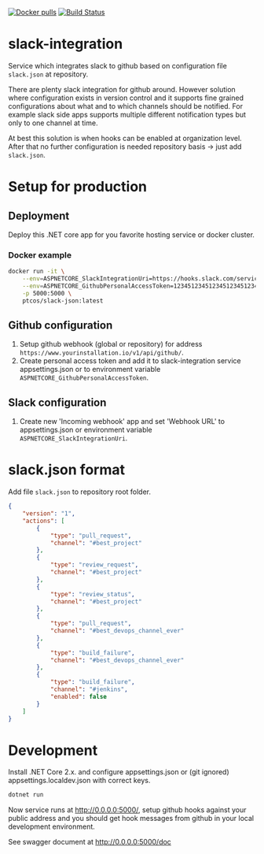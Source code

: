 [![Docker pulls](https://img.shields.io/docker/pulls/ptcos/slack-json.svg)](https://hub.docker.com/r/ptcos/slack-json/)
[![Build Status](https://jenkins.protacon.cloud/buildStatus/icon?job=www.github.com/slack-integration/master)](https://jenkins.protacon.cloud/job/www.github.com/job/slack-integration/job/master/)

# slack-integration
Service which integrates slack to github based on configuration file `slack.json` at repository.

There are plenty slack integration for github around. However solution where configuration exists in version control and it supports fine grained configurations about what and to which channels should be notified. For example slack side apps supports multiple different notification types but only to one channel at time.

At best this solution is when hooks can be enabled at organization level. After that no further configuration is needed repository basis -> just add `slack.json`.

# Setup for production
## Deployment
Deploy this .NET core app for you favorite hosting service or docker cluster.

### Docker example
```bash
docker run -it \
    --env=ASPNETCORE_SlackIntegrationUri=https://hooks.slack.com/services/12345/12345123451234512345 \
    --env=ASPNETCORE_GithubPersonalAccessToken=1234512345123451234512345123451234512345 \
    -p 5000:5000 \
    ptcos/slack-json:latest
```

## Github configuration
1. Setup github webhook (global or repository) for address `https://www.yourinstallation.io/v1/api/github/`.
2. Create personal access token and add it to slack-integration service appsettings.json or to environment variable `ASPNETCORE_GithubPersonalAccessToken`.

## Slack configuration
1. Create new 'Incoming webhook' app and set 'Webhook URL' to appsettings.json or environment variable `ASPNETCORE_SlackIntegrationUri`.

# slack.json format
Add file `slack.json` to repository root folder.

```json
{
    "version": "1",
    "actions": [
        {
            "type": "pull_request",
            "channel": "#best_project"
        },
        {
            "type": "review_request",
            "channel": "#best_project"
        },
        {
            "type": "review_status",
            "channel": "#best_project"
        },
        {
            "type": "pull_request",
            "channel": "#best_devops_channel_ever"
        },
        {
            "type": "build_failure",
            "channel": "#best_devops_channel_ever"
        },
        {
            "type": "build_failure",
            "channel": "#jenkins",
            "enabled": false
        }
    ]
}
```

# Development
Install .NET Core 2.x. and configure appsettings.json or (git ignored) appsettings.localdev.json with correct keys.

```bash
dotnet run
```

Now service runs at http://0.0.0.0:5000/, setup github hooks against your public address and you should get hook messages from github in your local development environment.

See swagger document at http://0.0.0.0:5000/doc
